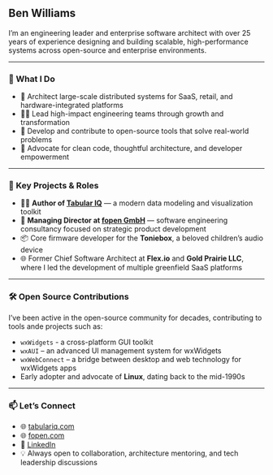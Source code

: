 ## Ben Williams

I’m an engineering leader and enterprise software architect with over 25 years of experience designing and building scalable, high-performance systems across open-source and enterprise environments.

---

### 🚀 What I Do

- 🧱 Architect large-scale distributed systems for SaaS, retail, and hardware-integrated platforms  
- 👨‍💻 Lead high-impact engineering teams through growth and transformation  
- 🧩 Develop and contribute to open-source tools that solve real-world problems  
- 🧠 Advocate for clean code, thoughtful architecture, and developer empowerment  

---

### 🔧 Key Projects & Roles

- 🧑‍🏫 **Author of [Tabular IQ](https://www.tabulariq.com)** — a modern data modeling and visualization toolkit  
- 🏢 **Managing Director at [fopen GmbH](https://www.fopen.com)** — software engineering consultancy focused on strategic product development  
- 📦 Core firmware developer for the **Toniebox**, a beloved children’s audio device  
- 🌐 Former Chief Software Architect at **Flex.io** and **Gold Prairie LLC**, where I led the development of multiple greenfield SaaS platforms  

---

### 🛠 Open Source Contributions

I’ve been active in the open-source community for decades, contributing to tools ande projects such as:

- `wxWidgets` - a cross-platform GUI toolkit
- `wxAUI` – an advanced UI management system for wxWidgets  
- `wxWebConnect` – a bridge between desktop and web technology for wxWidgets apps  
- Early adopter and advocate of **Linux**, dating back to the mid-1990s  

---

### 📫 Let’s Connect

- 🌐 [tabulariq.com](https://www.tabulariq.com)  
- 🌐 [fopen.com](https://www.fopen.com)  
- 💼 [LinkedIn](https://www.linkedin.com/in/biwillia)  
- 💡 Always open to collaboration, architecture mentoring, and tech leadership discussions

